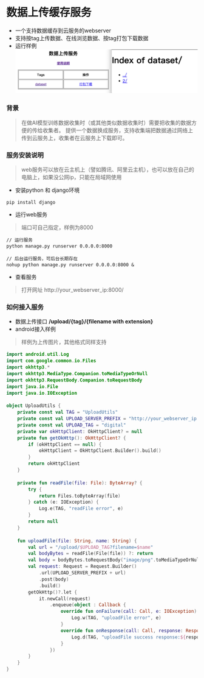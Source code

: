# 数据上传缓存服务
- 一个支持数据缓存到云服务的webserver
- 支持按tag上传数据、在线浏览数据、按tag打包下载数据
- 运行样例
![preview](./readme/preview.png)

### 背景

> 在做AI模型训练数据收集时（或其他类似数据收集时）需要把收集的数据方便的传给收集者。
> 提供一个数据换成服务，支持收集端把数据通过网络上传到云服务上，收集者在云服务上下载即可。


### 服务安装说明

> web服务可以放在云主机上（譬如腾讯、阿里云主机），也可以放在自己的电脑上，如果没公网ip，只能在局域网使用

- 安装python 和 django环境
```
pip install django
```

- 运行web服务
> 端口可自己指定，样例为8000
```
// 运行服务
python manage.py runserver 0.0.0.0:8000  

// 后台运行服务，可后台长期存在
nohup python manage.py runserver 0.0.0.0:8000 &
```

- 查看服务
> 打开网址 http://your_webserver_ip:8000/


### 如何接入服务
- 数据上传接口 **/upload/{tag}/{filename with extension}**
- android接入样例
> 样例为上传图片，其他格式同样支持
```kotlin
import android.util.Log
import com.google.common.io.Files
import okhttp3.*
import okhttp3.MediaType.Companion.toMediaTypeOrNull
import okhttp3.RequestBody.Companion.toRequestBody
import java.io.File
import java.io.IOException

object UploadUtils {
    private const val TAG = "UploadUtils"
    private const val UPLOAD_SERVER_PREFIX = "http://your_webserver_ip:8000"
    private const val UPLOAD_TAG = "digital"
    private var okHttpClient: OkHttpClient? = null
    private fun getOkHttp(): OkHttpClient? {
        if (okHttpClient == null) {
            okHttpClient = OkHttpClient.Builder().build()
        }
        return okHttpClient
    }

    private fun readFile(file: File): ByteArray? {
        try {
            return Files.toByteArray(file)
        } catch (e: IOException) {
            Log.e(TAG, "readFile error", e)
        }
        return null
    }

    fun uploadFile(file: String, name: String) {
        val url = "/upload/$UPLOAD_TAG?filename=$name"
        val bodyBytes = readFile(File(file)) ?: return
        val body = bodyBytes.toRequestBody("image/png".toMediaTypeOrNull())
        val request: Request = Request.Builder()
            .url(UPLOAD_SERVER_PREFIX + url)
            .post(body)
            .build()
        getOkHttp()?.let {
            it.newCall(request)
                .enqueue(object : Callback {
                    override fun onFailure(call: Call, e: IOException) {
                        Log.w(TAG, "uploadFile error", e)
                    }
                    override fun onResponse(call: Call, response: Response) {
                        Log.d(TAG, "uploadFile success response:${response.body}")
                    }
                })
        }
    }
}
```